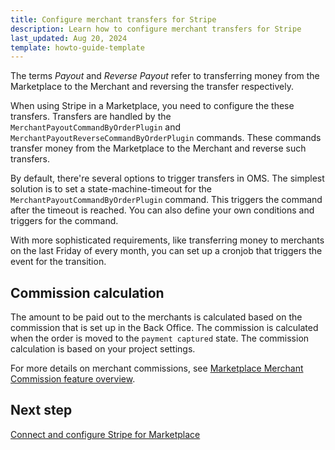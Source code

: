 ```yaml
---
title: Configure merchant transfers for Stripe
description: Learn how to configure merchant transfers for Stripe
last_updated: Aug 20, 2024
template: howto-guide-template
---
```


The terms *Payout* and *Reverse Payout* refer to transferring money from the Marketplace to the Merchant and reversing the transfer respectively.

When using Stripe in a Marketplace, you need to configure the these transfers. Transfers are handled by the `MerchantPayoutCommandByOrderPlugin` and `MerchantPayoutReverseCommandByOrderPlugin` commands. These commands transfer money from the Marketplace to the Merchant and reverse such transfers.

By default, there're several options to trigger transfers in OMS. The simplest solution is to set a state-machine-timeout for the `MerchantPayoutCommandByOrderPlugin` command. This triggers the command after the timeout is reached. You can also define your own conditions and triggers for the command.

With more sophisticated requirements, like transferring money to merchants on the last Friday of every month, you can set up a cronjob that triggers the event for the transition.

## Commission calculation

The amount to be paid out to the merchants is calculated based on the commission that is set up in the Back Office. The commission is calculated when the order is moved to the `payment captured` state. The commission calculation is based on your project settings.

For more details on merchant commissions, see [Marketplace Merchant Commission feature overview](/docs/pbc/all/merchant-management/202407.0/marketplace/marketplace-merchant-commission-feature-overview.html).

## Next step

[Connect and configure Stripe for Marketplace](/docs/pbc/all/payment-service-provider/{{page.version}}/marketplace/stripe-third-party-integration/connect-and-configure-stripe-for-marketplace.html)
